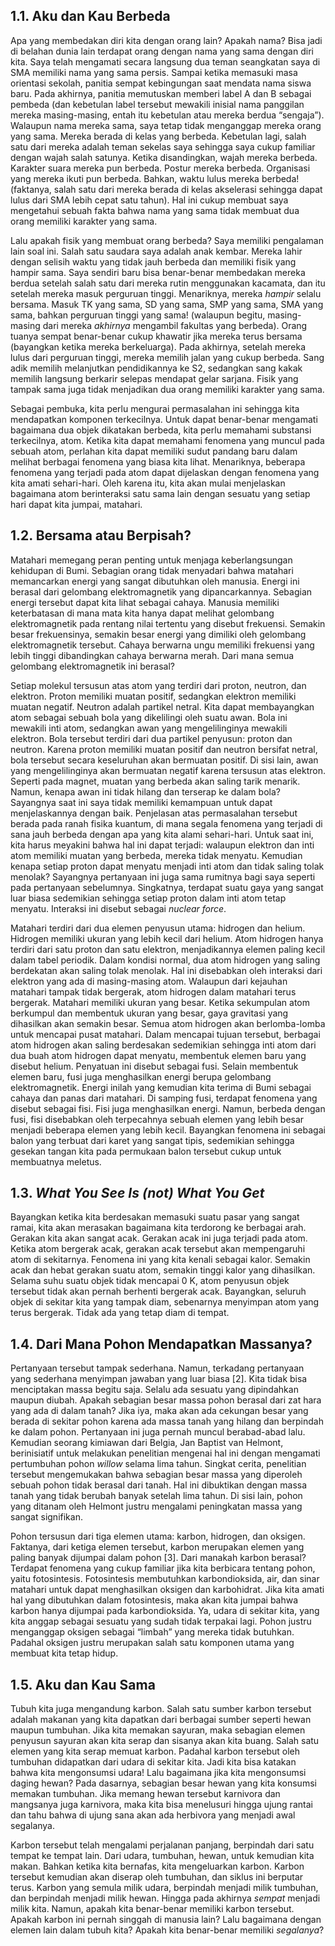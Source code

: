 ## 1.1. Aku dan Kau Berbeda

Apa yang membedakan diri kita dengan orang lain? Apakah nama? Bisa jadi di belahan dunia lain terdapat orang dengan nama yang sama dengan diri kita. Saya telah mengamati secara langsung dua teman seangkatan saya di SMA memiliki nama yang sama persis. Sampai ketika memasuki masa orientasi sekolah, panitia sempat kebingungan saat mendata nama siswa baru. Pada akhirnya, panitia memutuskan memberi label A dan B sebagai pembeda (dan kebetulan label tersebut mewakili inisial nama panggilan mereka masing-masing, entah itu kebetulan atau mereka berdua “sengaja”). Walaupun nama mereka sama, saya tetap tidak menganggap mereka orang yang sama. Mereka berada di kelas yang berbeda. Kebetulan lagi, salah satu dari mereka adalah teman sekelas saya sehingga saya cukup familiar dengan wajah salah satunya. Ketika disandingkan, wajah mereka berbeda. Karakter suara mereka pun berbeda. Postur mereka berbeda. Organisasi yang mereka ikuti pun berbeda. Bahkan, waktu lulus mereka berbeda! (faktanya, salah satu dari mereka berada di kelas akselerasi sehingga dapat lulus dari SMA lebih cepat satu tahun). Hal ini cukup membuat saya mengetahui sebuah fakta bahwa nama yang sama tidak membuat dua orang memiliki karakter yang sama. 

Lalu apakah fisik yang membuat orang berbeda? Saya memiliki pengalaman lain soal ini. Salah satu saudara saya adalah anak kembar. Mereka lahir dengan selisih waktu yang tidak jauh berbeda dan memiliki fisik yang hampir sama. Saya sendiri baru bisa benar-benar membedakan mereka berdua setelah salah satu dari mereka rutin menggunakan kacamata, dan itu setelah mereka masuk perguruan tinggi. Menariknya, mereka *hampir* selalu bersama. Masuk TK yang sama, SD yang sama, SMP yang sama, SMA yang sama, bahkan perguruan tinggi yang sama! (walaupun begitu, masing-masing dari mereka *akhirnya* mengambil fakultas yang berbeda). Orang tuanya sempat benar-benar cukup khawatir jika mereka terus bersama (bayangkan ketika mereka berkeluarga). Pada akhirnya, setelah mereka lulus dari perguruan tinggi, mereka memilih jalan yang cukup berbeda. Sang adik memilih melanjutkan pendidikannya ke S2, sedangkan sang kakak memilih langsung berkarir selepas mendapat gelar sarjana. Fisik yang tampak sama juga tidak menjadikan dua orang memiliki karakter yang sama. 

Sebagai pembuka, kita perlu mengurai permasalahan ini sehingga kita mendapatkan komponen terkecilnya. Untuk dapat benar-benar mengamati bagaimana dua objek dikatakan berbeda, kita perlu memahami substansi terkecilnya, atom. Ketika kita dapat memahami fenomena yang muncul pada sebuah atom, perlahan kita dapat memiliki sudut pandang baru dalam melihat berbagai fenomena yang biasa kita lihat. Menariknya, beberapa fenomena yang terjadi pada atom dapat dijelaskan dengan fenomena yang kita amati sehari-hari. Oleh karena itu, kita akan mulai menjelaskan bagaimana atom berinteraksi satu sama lain dengan sesuatu yang setiap hari dapat kita jumpai, matahari. 


## 1.2.	Bersama atau Berpisah?

Matahari memegang peran penting untuk menjaga keberlangsungan kehidupan di Bumi. Sebagian orang tidak menyadari bahwa matahari memancarkan energi yang sangat dibutuhkan oleh manusia. Energi ini berasal dari gelombang elektromagnetik yang dipancarkannya. Sebagian energi tersebut dapat kita lihat sebagai cahaya. Manusia memiliki keterbatasan di mana mata kita hanya dapat melihat gelombang elektromagnetik pada rentang nilai tertentu yang disebut frekuensi. Semakin besar frekuensinya, semakin besar energi yang dimiliki oleh gelombang elektromagnetik tersebut. Cahaya berwarna ungu memiliki frekuensi yang lebih tinggi dibandingkan cahaya berwarna merah. Dari mana semua gelombang elektromagnetik ini berasal?

Setiap molekul tersusun atas atom yang terdiri dari proton, neutron, dan elektron. Proton memiliki muatan positif, sedangkan elektron memiliki muatan negatif. Neutron adalah partikel netral. Kita dapat membayangkan atom sebagai sebuah bola yang dikelilingi oleh suatu awan. Bola ini mewakili inti atom, sedangkan awan yang mengelilinginya mewakili elektron. Bola tersebut terdiri dari dua partikel penyusun: proton dan neutron. Karena proton memiliki muatan positif dan neutron bersifat netral, bola tersebut secara keseluruhan akan bermuatan positif. Di sisi lain, awan yang mengelilinginya akan bermuatan negatif karena tersusun atas elektron. Seperti pada magnet, muatan yang berbeda akan saling tarik menarik. Namun, kenapa awan ini tidak hilang dan terserap ke dalam bola? Sayangnya saat ini saya tidak memiliki kemampuan untuk dapat menjelaskannya dengan baik. Penjelasan atas permasalahan tersebut berada pada ranah fisika kuantum, di mana segala fenomena yang terjadi di sana jauh berbeda dengan apa yang kita alami sehari-hari. Untuk saat ini, kita harus meyakini bahwa hal ini dapat terjadi: walaupun elektron dan inti atom memiliki muatan yang berbeda, mereka tidak menyatu. Kemudian kenapa setiap proton dapat menyatu menjadi inti atom dan tidak saling tolak menolak? Sayangnya pertanyaan ini juga sama rumitnya bagi saya seperti pada pertanyaan sebelumnya. Singkatnya, terdapat suatu gaya yang sangat luar biasa sedemikian sehingga setiap proton dalam inti atom tetap menyatu. Interaksi ini disebut sebagai *nuclear force*.  

Matahari terdiri dari dua elemen penyusun utama: hidrogen dan helium. Hidrogen memiliki ukuran yang lebih kecil dari helium. Atom hidrogen hanya terdiri dari satu proton dan satu elektron, menjadikannya elemen paling kecil dalam tabel periodik. Dalam kondisi normal, dua atom hidrogen yang saling berdekatan akan saling tolak menolak. Hal ini disebabkan oleh interaksi dari elektron yang ada di masing-masing atom. Walaupun dari kejauhan matahari tampak tidak bergerak, atom hidrogen dalam matahari terus bergerak. Matahari memiliki ukuran yang besar. Ketika sekumpulan atom berkumpul dan membentuk ukuran yang besar, gaya gravitasi yang dihasilkan akan semakin besar. Semua atom hidrogen akan berlomba-lomba untuk mencapai pusat matahari. Dalam mencapai tujuan tersebut, berbagai atom hidrogen akan saling berdesakan sedemikian sehingga inti atom dari dua buah atom hidrogen dapat menyatu, membentuk elemen baru yang disebut helium. Penyatuan ini disebut sebagai fusi. Selain membentuk elemen baru, fusi juga menghasilkan energi berupa gelombang elektromagnetik. Energi inilah yang kemudian kita terima di Bumi sebagai cahaya dan panas dari matahari. Di samping fusi, terdapat fenomena yang disebut sebagai fisi. Fisi juga menghasilkan energi. Namun, berbeda dengan fusi, fisi disebabkan oleh terpecahnya sebuah elemen yang lebih besar menjadi beberapa elemen yang lebih kecil. Bayangkan fenomena ini sebagai balon yang terbuat dari karet yang sangat tipis, sedemikian sehingga gesekan tangan kita pada permukaan balon tersebut cukup untuk membuatnya meletus. 


## 1.3. *What You See Is (not) What You Get*

Bayangkan ketika kita berdesakan memasuki suatu pasar yang sangat ramai, kita akan merasakan bagaimana kita terdorong ke berbagai arah. Gerakan kita akan sangat acak. Gerakan acak ini juga terjadi pada atom. Ketika atom bergerak acak, gerakan acak tersebut akan mempengaruhi atom di sekitarnya. Fenomena ini yang kita kenali sebagai kalor. Semakin acak dan hebat gerakan suatu atom, semakin tinggi kalor yang dihasilkan. Selama suhu suatu objek tidak mencapai 0 K, atom penyusun objek tersebut tidak akan pernah berhenti bergerak acak. Bayangkan, seluruh objek di sekitar kita yang tampak diam, sebenarnya menyimpan atom yang terus bergerak. Tidak ada yang tetap diam di tempat. 

## 1.4.	Dari Mana Pohon Mendapatkan Massanya?

Pertanyaan tersebut tampak sederhana. Namun, terkadang pertanyaan yang sederhana menyimpan jawaban yang luar biasa [2]. Kita tidak bisa menciptakan massa begitu saja. Selalu ada sesuatu yang dipindahkan maupun diubah. Apakah sebagian besar massa pohon berasal dari zat hara yang ada di dalam tanah? Jika iya, maka akan ada cekungan besar yang berada di sekitar pohon karena ada massa tanah yang hilang dan berpindah ke dalam pohon. Pertanyaan ini juga pernah muncul berabad-abad lalu. Kemudian seorang kimiawan dari Belgia, Jan Baptist van Helmont, berinisiatif untuk melakukan penelitian mengenai hal ini dengan mengamati pertumbuhan pohon *willow* selama lima tahun. Singkat cerita, penelitian tersebut mengemukakan bahwa sebagian besar massa yang diperoleh sebuah pohon tidak berasal dari tanah. Hal ini dibuktikan dengan massa tanah yang tidak berubah banyak setelah lima tahun. Di sisi lain, pohon yang ditanam oleh Helmont justru mengalami peningkatan massa yang sangat signifikan.  

Pohon tersusun dari tiga elemen utama: karbon, hidrogen, dan oksigen. Faktanya, dari ketiga elemen tersebut, karbon merupakan elemen yang paling banyak dijumpai dalam pohon [3]. Dari manakah karbon berasal? Terdapat fenomena yang cukup familiar jika kita berbicara tentang pohon, yaitu fotosintesis. Fotosintesis membutuhkan karbondioksida, air, dan sinar matahari untuk dapat menghasilkan oksigen dan karbohidrat. Jika kita amati hal yang dibutuhkan dalam fotosintesis, maka akan kita jumpai bahwa karbon hanya dijumpai pada karbondioksida. Ya, udara di sekitar kita, yang kita anggap sebagai sesuatu yang sudah tidak terpakai lagi. Pohon justru menganggap oksigen sebagai “limbah” yang mereka tidak butuhkan. Padahal oksigen justru merupakan salah satu komponen utama yang membuat kita tetap hidup.


## 1.5.	Aku dan Kau Sama

Tubuh kita juga mengandung karbon. Salah satu sumber karbon tersebut adalah makanan yang kita dapatkan dari berbagai sumber seperti hewan maupun tumbuhan. Jika kita memakan sayuran, maka sebagian elemen penyusun sayuran akan kita serap dan sisanya akan kita buang. Salah satu elemen yang kita serap memuat karbon. Padahal karbon tersebut oleh tumbuhan didapatkan dari udara di sekitar kita. Jadi kita bisa katakan bahwa kita mengonsumsi udara! Lalu bagaimana jika kita mengonsumsi daging hewan? Pada dasarnya, sebagian besar hewan yang kita konsumsi memakan tumbuhan. Jika memang hewan tersebut karnivora dan mangsanya juga karnivora, maka kita bisa menelusuri hingga ujung rantai dan tahu bahwa di ujung sana akan ada herbivora yang menjadi awal segalanya.

Karbon tersebut telah mengalami perjalanan panjang, berpindah dari satu tempat ke tempat lain. Dari udara, tumbuhan, hewan, untuk kemudian kita makan. Bahkan ketika kita bernafas, kita mengeluarkan karbon. Karbon tersebut kemudian akan diserap oleh tumbuhan, dan siklus ini berputar terus. Karbon yang semula milik udara, berpindah menjadi milik tumbuhan, dan berpindah menjadi milik hewan. Hingga pada akhirnya *sempat* menjadi milik kita. Namun, apakah kita benar-benar memiliki karbon tersebut. Apakah karbon ini pernah singgah di manusia lain? Lalu bagaimana dengan elemen lain dalam tubuh kita? Apakah kita benar-benar memiliki *segalanya*? 
